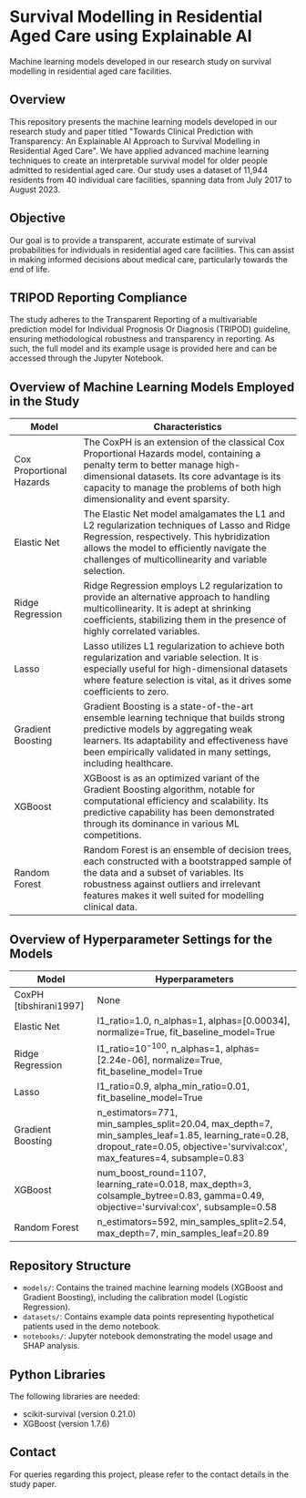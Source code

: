 # Survival Modelling in Residential Aged Care using Explainable AI

Machine learning models developed in our research study on survival modelling in residential aged care facilities.

## Overview

This repository presents the machine learning models developed in our research study and paper titled "Towards Clinical Prediction with Transparency: An Explainable AI Approach to Survival Modelling in Residential Aged Care". We have applied advanced machine learning techniques to create an interpretable survival model for older people admitted to residential aged care. Our study uses a dataset of 11,944 residents from 40 individual care facilities, spanning data from July 2017 to August 2023.

## Objective

Our goal is to provide a transparent, accurate estimate of survival probabilities for individuals in residential aged care facilities. This can assist in making informed decisions about medical care, particularly towards the end of life.

## TRIPOD Reporting Compliance

The study adheres to the Transparent Reporting of a multivariable prediction model for Individual Prognosis Or Diagnosis (TRIPOD) guideline, ensuring methodological robustness and transparency in reporting. As such, the full model and its example usage is provided here and can be accessed through the Jupyter Notebook.

## Overview of Machine Learning Models Employed in the Study

| Model                         | Characteristics                                                                                                                                                                                                                                       |
|-------------------------------|-------------------------------------------------------------------------------------------------------------------------------------------------------------------------------------------------------------------------------------------------------|
| Cox Proportional Hazards | The CoxPH is an extension of the classical Cox Proportional Hazards model, containing a penalty term to better manage high-dimensional datasets. Its core advantage is its capacity to manage the problems of both high dimensionality and event sparsity. |
| Elastic Net                 | The Elastic Net model amalgamates the L1 and L2 regularization techniques of Lasso and Ridge Regression, respectively. This hybridization allows the model to efficiently navigate the challenges of multicollinearity and variable selection.             |
| Ridge Regression            | Ridge Regression employs L2 regularization to provide an alternative approach to handling multicollinearity. It is adept at shrinking coefficients, stabilizing them in the presence of highly correlated variables.                                  |
| Lasso                 | Lasso utilizes L1 regularization to achieve both regularization and variable selection. It is especially useful for high-dimensional datasets where feature selection is vital, as it drives some coefficients to zero.                                |
| Gradient Boosting      | Gradient Boosting is a state-of-the-art ensemble learning technique that builds strong predictive models by aggregating weak learners. Its adaptability and effectiveness have been empirically validated in many settings, including healthcare.          |
| XGBoost                      | XGBoost is as an optimized variant of the Gradient Boosting algorithm, notable for computational efficiency and scalability. Its predictive capability has been demonstrated through its dominance in various ML competitions.                          |
| Random Forest            | Random Forest is an ensemble of decision trees, each constructed with a bootstrapped sample of the data and a subset of variables. Its robustness against outliers and irrelevant features makes it well suited for modelling clinical data.              |


## Overview of Hyperparameter Settings for the Models

| Model             | Hyperparameters                                                                                                                                                                                                                               |
|-------------------|------------------------------------------------------------------------------------------------------------------------------------------------------------------------------------------------------------------------------------------------|
| CoxPH [tibshirani1997]          | None                                                                                                                                                                                                                                          |
| Elastic Net       | l1_ratio=1.0, n_alphas=1, alphas=[0.00034], normalize=True, fit_baseline_model=True                                                                                                                                                          |
| Ridge Regression  | l1_ratio=$10^{-100}$, n_alphas=1, alphas=[2.24e-06], normalize=True, fit_baseline_model=True                                                                                                                                                 |
| Lasso             | l1_ratio=0.9, alpha_min_ratio=0.01, fit_baseline_model=True                                                                                                                                                                                   |
| Gradient Boosting | n_estimators=771, min_samples_split=20.04, max_depth=7, min_samples_leaf=1.85, learning_rate=0.28, dropout_rate=0.05, objective='survival:cox', max_features=4, subsample=0.83                                                               |
| XGBoost           | num_boost_round=1107, learning_rate=0.018, max_depth=3, colsample_bytree=0.83, gamma=0.49, objective='survival:cox', subsample=0.58                                                                                                           |
| Random Forest     | n_estimators=592, min_samples_split=2.54, max_depth=7, min_samples_leaf=20.89                                                                                                                                                                 |

## Repository Structure

- `models/`: Contains the trained machine learning models (XGBoost and Gradient Boosting), including the calibration  model (Logistic Regression).
- `datasets/`: Contains example data points representing hypothetical patients used in the demo notebook.
- `notebooks/`: Jupyter notebook demonstrating the model usage and SHAP analysis.

## Python Libraries

The following libraries are needed:

- scikit-survival (version 0.21.0)
- XGBoost (version 1.7.6)

## Contact

For queries regarding this project, please refer to the contact details in the study paper.
